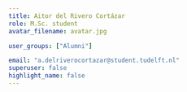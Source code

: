 ```yaml
---
title: Aitor del Rivero Cortázar
role: M.Sc. student
avatar_filename: avatar.jpg

user_groups: ["Alumni"]

email: "a.delriverocortazar@student.tudelft.nl"
superuser: false
highlight_name: false
---
```

